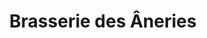 ---
title: "Brasserie des Âneries"
url: /saint-clement-des-baleines/brasserie-des-aneries/
shop: cadeau
---